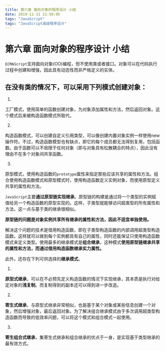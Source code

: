 ```yaml
---
title: 第六章 面向对象的程序设计 小结
date: 2019-11-31 22:50:05
tags: "JavaScript"
tags: "JavaScript高级程序设计"
---
```


# 第六章 面向对象的程序设计 小结


`ECMAScript`支持面向对象(OO)编程，但不使用类或者接口。对象可以在代码执行过程中创建和增强，因此具有动态性而非严格定义的实体。

## 在没有类的情况下，可以采用下列模式创建对象：

1. 
工厂模式，使用简单的函数创建对象，为对象添加属性和方法，然后返回对象。这个模式后来被构造函数模式所取代。

2. 
构造函数模式，可以创建自定义引用类型，可以像创建内置对象实例一样使用new操作符。不过，构造函数模型也有缺点，即它的每个成员都无法得到复用，包括函数。由于函数可以不局限于任何对象（即与对象具有松散耦合的特点），因此没有理由不在多个对象间共享函数。

3. 
原型模式，使用构造函数的`prototype`属性来指定那些应该共享的属性和方法。组合使用构造函数模式和原型模式时，使用构造函数定义实例对象，而使用原型定义共享的属性和方法。

`JavaScript`主要**通过原型链实现继承**。原型链的构建是通过将一个类型的实例赋值给另一个构造函数的原型实现的。这样，子类型就能够访问超类型的所有属性和方法，这一点与基于类的继承很相似。

**原型链的问题是对象实例共享所有继承的属性和方法，因此不适宜单独使用。**

解决这个问题的技术是借用构造函数，即在子类型构造函数的内部调用超类型构造函数。这样就可以做到每个实例都具有自己的属性，同时还能保证只使用构造函数模式来定义类型。使用最多的继承模式是**组合继承**，这种模式**使用原型链继承共享的属性和方法，而通过借用构造函数继承实力属性。**

此外，还存在下列可供选择的**继承模式**。

1. 
**原型式继承**，可以在不必预先定义构造函数的情况下实现继承，其本质是执行对给定对象的**浅复制**。而复制得到的副本还可以得到进一步改造。

2. 
**寄生式继承**，与原型式继承非常相似，也是基于某个对象或某些信息创建一个对象，然后增强对象，最后返回对象。为了解决组合继承模式由于多次调用超类型构造函数而导致的低效率问题，可以将这个模式和组合模式一起使用。

3. 
**寄生组合式继承**，集寄生式继承和组合继承的优点于一身，是实现基于类型继承的最有效方式。
